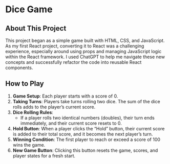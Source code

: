# Dice Game

## About This Project

This project began as a simple game built with HTML, CSS, and JavaScript. As my first React project, converting it to React was a challenging experience, especially around using props and managing JavaScript logic within the React framework. I used ChatGPT to help me navigate these new concepts and successfully refactor the code into reusable React components.

## How to Play

1. **Game Setup**: Each player starts with a score of 0.
2. **Taking Turns**: Players take turns rolling two dice. The sum of the dice rolls adds to the player’s current score.
3. **Dice Rolling Rules**:
   - If a player rolls two identical numbers (doubles), their turn ends immediately, and their current score resets to 0.
4. **Hold Button**: When a player clicks the “Hold” button, their current score is added to their total score, and it becomes the next player’s turn.
5. **Winning Condition**: The first player to reach or exceed a score of 100 wins the game.
6. **New Game Button**: Clicking this button resets the game, scores, and player states for a fresh start.


